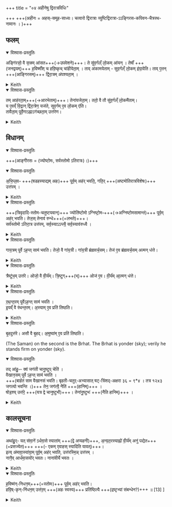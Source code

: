 +++
title = "०४ अहीनेषु द्विरात्रविधिः"

+++
+++(अहीनः = अहस्-समूह-साध्यः। चत्वारो द्विरात्राः व्युष्टिद्विरात्रा-ऽऽङ्गिरस-कपिवन-चैत्ररथ-नामानः । )+++  

## फलम्


<details open><summary>विश्वास-प्रस्तुतिः</summary>

अङ्गि॑रसो॒ वै स॒त्त्रम् आ॑सत+++(→उपवेशने)+++। ते सु॑व॒र्गल्ँ लो॒कम् आ॑यन् ।
तेषाँ॑ +++(जनद्वयम्)+++ ह॒विष्माँ॑श् च हवि॒ष्कृच् चा॑हीयेता॒म् ।
ताव् अ॑कामयेताम् - सुव॒र्गल्ँ लो॒कम् इ॑या॒वेति। ताव् ए॒तन् +++(आङ्गिरसम्)+++ द्वि॑रा॒त्रम् अ॑पश्यता॒म् ।  
</details>



<details><summary>Keith</summary>

The Angirases performed a sacrificial session. They went to the world of heaven.  
Of them Havismant and Haviskrt were left behind.  
They desired, 'May we two go to the world of heaven.' They two saw this two-night rite. 
</details>




<details open><summary>विश्वास-प्रस्तुतिः</summary>

तम् आह॑रता॒म्+++(→आरभेताम्)+++। तेना॑यजेता॒म्। ततो॒ वै तौ सु॑व॒र्गल्ँ लो॒कमै॑ताम्।  
य ए॒वव्ँ वि॒द्वान् द्वि॑रा॒त्रेण॒ यज॑ते, सुव॒र्गम् ए॒व लो॒कम् ए॑ति।  
तावैता॒म् पूर्वे॒णाऽह्नाऽग॑च्छता॒म् उत्त॑रेण।  
</details>



<details><summary>Keith</summary>

They grasped it, and sacrificed with it. Then they went to the world of heaven.  
He, who knowing thus offers the two-night sacrifice, goes to the world of heaven.  
They went with the first day and arrived with the second [1]. 
</details>


## विधानम्

<details open><summary>विश्वास-प्रस्तुतिः</summary>

+++(आङ्गीरसः = (ज्योष्टोमः, सर्वस्तोमो ऽतिरात्रः)।)+++
</details>





<details open><summary>विश्वास-प्रस्तुतिः</summary>

अ॒भि॒प्ल॒वᳶ +++(षडहस्याद्यम् अहः)+++ पूर्व॒म् अह॑र् भवति॒, गति॒र् +++(अष्टमोतिरात्रविशेषः)+++ उत्त॑रम् ।  
</details>



<details><summary>Keith</summary>

The first day is the Abhiplava, the second the complete (gati).
</details>




<details open><summary>विश्वास-प्रस्तुतिः</summary>

+++(त्रिवृदादि-स्तोम-चतुष्टयवान्)+++ ज्योति॑ष्टोमो ऽग्निष्टो॒मᳶ+++(→अग्निष्टोमसामान्तं)+++ पूर्व॒म् अह॑र् भवति। तेज॒स् तेनाव॑ रुन्धे+++(=लभते)+++।  
सर्व॑स्तोमो ऽतिरा॒त्र उत्त॑रम्, सर्व॒स्याऽऽप्त्यै॒ सर्व॒स्याव॑रुध्यै ।  
</details>



<details><summary>Keith</summary>

The first day is the Jyotistoma form of the Agnistoma; with it he wins splendour.  
The second day is an Atiratra with all the Stomas, that he may obtain all and win all. 
</details>





<details open><summary>विश्वास-प्रस्तुतिः</summary>

गाय॒त्रम् पूर्वे ऽह॒न्त् साम॑ भवति। तेजो॒ वै गा॑य॒त्री। गा॑य॒त्री ब्र॑ह्मवर्च॒सम्। तेज॑ ए॒व ब्र॑ह्मवर्च॒सम् अत्मन् ध॑त्ते।
</details>




<details><summary>Keith</summary>

On the first day the Saman is in the Gayatri (metre). The Gayatri is brilliance and splendour; verily he bestows brilliance and splendour on himself. 
</details>




<details open><summary>विश्वास-प्रस्तुतिः</summary>

त्रैष्टु॑भ॒म् उत्त॑रे। ओजो॒ वै वी॒र्य॑म्। त्रि॒ष्टुग्+++(भ्)+++ ओज॑ ए॒व। वी॒र्य॑म् आ॒त्मन् ध॑त्ते।
</details>



<details><summary>Keith</summary>

On the second day (the Saman) is in the Tristubh metre. The Tristubh is force and strength; verily he bestows force and strength on himself.
</details>




<details open><summary>विश्वास-प्रस्तुतिः</summary>

र॒थ॒न्त॒रम् पूर्वेऽह॒न्त् साम॑ भवति ।  
इ॒यव्ँ वै र॑थन्त॒रम्। अ॒स्याम् ए॒व प्रति॑ तिष्ठति।
</details>



<details><summary>Keith</summary>

The Saman on the first day [2] is the Rathantara.  
The Rathantara is this (earth); verily he stands firm on this (earth). 
</details>




<details open><summary>विश्वास-प्रस्तुतिः</summary>

बृ॒हदुत्त॑रे। असौ वै बृ॒हद्। अ॒मुष्या॑म् ए॒व प्रति॑ तिष्ठति।
</details>



(The Saman) on the second is the Brhat. The Brhat is yonder (sky); verily he stands firm on yonder (sky).



<details open><summary>विश्वास-प्रस्तुतिः</summary>

तद् आ॑हु॒ᳶ- क्व॑ जग॑ती चानु॒ष्टुप् चेति॑ ।  
वैखान॒सम् पूर्वे ऽह॒न्त् साम॑ भवति ।  
+++(बार्हतं साम वैखानसं भवति। बृहती-चतुर्-अभ्यासात् षट्-त्रिंशद्-अक्षरा ३६ = ९*४ । तत्र १२x३ जगत्यो भवन्ति ।)+++
तेन॒ जग॑त्यै॒ नैति॑ +++(हानिम्)+++ ।  
षोड॒श्य् उत्त॑रे॒ +++(यत्र द्वे चानुष्टुभौ)+++। तेना॑नु॒ष्टुभः॑ +++(नैति हानिम्)+++ ।
</details>



<details><summary>Keith</summary>

They say, 'Where are the Jagati and the Anustubh?'  
On the first day the Saman is that of Vikhanas;  
verily he does not leave the Jagati.  
On the second it is the Sodaçin; verily he does not leave the Anustubh. 
</details>


## कालसूचना


<details open><summary>विश्वास-प्रस्तुतिः</summary>

अथा॑हु॒र्- यत् स॑मा॒ने॑ ऽर्धमा॒से स्याता॑म् +++(द्वे अप्यहनी)+++,
अ॒न्य॒त॒रस्याह्नो॑ वी॒र्य॑म् अनु॑ पद्येत+++(=प्रसज्येत)+++ +++(- एकम् एवाहस् स्यादिति यावत्)+++।  
इत्य् अ॑मावा॒स्या॑या॒म् पूर्व॒म् अह॑र् भवति, उत्त॑रस्मि॒न्न् उत्त॑रम् ।  
नानै॒व् आर्ध॑मा॒सयो॑र् भवतः। नाना॑वीर्ये भवतः ।
</details>



<details><summary>Keith</summary>

Then they say, 'If the days fall in the same half month,  
then the strength of one day only will belong to the rite.'  
The first day takes place on the night of new moon;  
the second on the next day, verily the days fall on separate half-months, and have the several strengths. 
</details>




<details open><summary>विश्वास-प्रस्तुतिः</summary>

ह॒विष्म॑न्-निधन॒म्+++(=स्तोमः)+++ पूर्व॒म् अह॑र् भवति।  
हवि॒ष्-कृन्-नि॑धन॒म् उत्त॑र॒म् +++(अहः स्वस्य)+++ प्रति॑ष्ठित्यै +++(द्रष्टृभ्यां संबन्धेन?)+++ ॥ [13] ]
</details>



<details><summary>Keith</summary>

The first day has Havismant,  
the second Haviskrt in the finale, for support.
</details>
